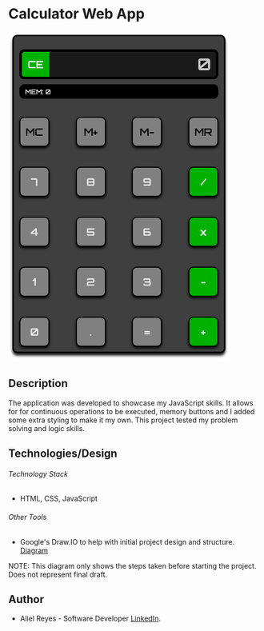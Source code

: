 # Calculator Web App

![Calculator App](./calculator.png)

## Description
The application was developed to showcase my JavaScript skills. It allows for for continuous operations to be executed, memory buttons and I added some extra styling to make it my own. This project tested my problem solving and logic skills.

## Technologies/Design

###### Technology Stack
- HTML, CSS, JavaScript

###### Other Tools
- Google's Draw.IO to help with initial project design and structure. [Diagram](https://drive.google.com/file/d/1vqM3t-Y6Gz23v46k4-g9TtRWZD5Dx1WS/view?usp=sharing)

NOTE: This diagram only shows the steps taken before starting the project. Does not represent final draft. 

## Author
- Aliel Reyes - Software Developer [LinkedIn](https://www.linkedin.com/in/alielreyes/).



